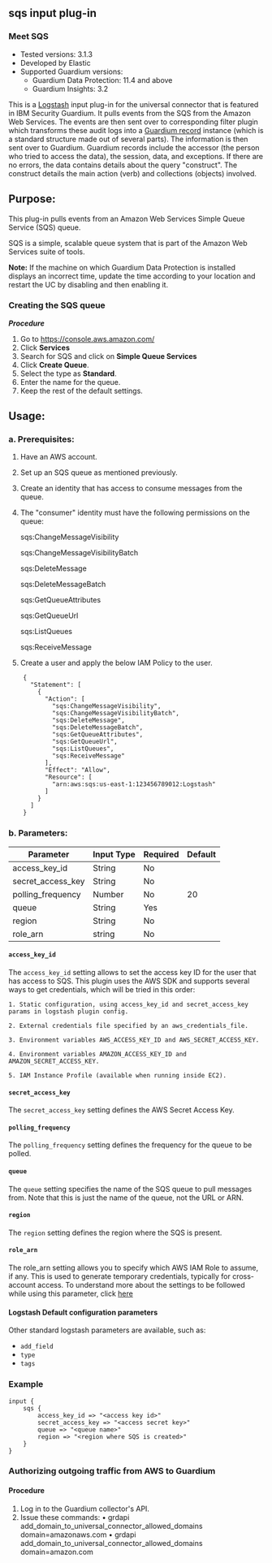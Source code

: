 ## sqs input plug-in
### Meet SQS
* Tested versions: 3.1.3
* Developed by Elastic
* Supported Guardium versions:
    * Guardium Data Protection: 11.4 and above
    * Guardium Insights: 3.2

This is a [Logstash](https://github.com/elastic/logstash) input plug-in for the universal connector that is featured in IBM Security Guardium. It pulls events from the SQS from the Amazon Web Services. The events are then sent over to corresponding filter plugin which transforms these audit logs into a [Guardium record](https://github.com/IBM/universal-connectors/blob/main/common/src/main/java/com/ibm/guardium/universalconnector/commons/structures/Record.java)  instance (which is a standard structure made out of several parts). The information is then sent over to Guardium. Guardium records include the accessor (the person who tried to access the data), the session, data, and exceptions. If there are no errors, the data contains details about the query "construct". The construct details the main action (verb) and collections (objects) involved.


## Purpose:

This plug-in pulls events from an Amazon Web Services Simple Queue Service (SQS) queue.

SQS is a simple, scalable queue system that is part of the Amazon Web Services suite of tools.

**Note:** If the machine on which Guardium Data Protection is installed displays an incorrect time, update the time according to your location and restart the UC by disabling and then enabling it. 

### Creating the SQS queue
**_Procedure_**
1. Go to https://console.aws.amazon.com/
2. Click **Services**
3. Search for SQS and click on **Simple Queue Services**
4. Click **Create Queue**.
5. Select the type as **Standard**.
6. Enter the name for the queue.
7. Keep the rest of the default settings.


## Usage:

### a. Prerequisites:

1. Have an AWS account.

2. Set up an SQS queue as mentioned previously.

3. Create an identity that has access to consume messages from the queue.

4. The "consumer" identity must have the following permissions on the queue:

	sqs:ChangeMessageVisibility
	
	sqs:ChangeMessageVisibilityBatch
	
	sqs:DeleteMessage
	
	sqs:DeleteMessageBatch
	
	sqs:GetQueueAttributes
	
	sqs:GetQueueUrl
	
	sqs:ListQueues
	
	sqs:ReceiveMessage

5. Create a user and apply the below IAM Policy  to the user.

```
	{
      "Statement": [
        {
          "Action": [
            "sqs:ChangeMessageVisibility",
            "sqs:ChangeMessageVisibilityBatch",
            "sqs:DeleteMessage",
            "sqs:DeleteMessageBatch",
            "sqs:GetQueueAttributes",
            "sqs:GetQueueUrl",
            "sqs:ListQueues",
            "sqs:ReceiveMessage"
          ],
          "Effect": "Allow",
          "Resource": [
            "arn:aws:sqs:us-east-1:123456789012:Logstash"
          ]
        }
      ]
    }
```


### b. Parameters:
	
| Parameter | Input Type | Required | Default |
|-----------|------------|----------|---------|
| access_key_id | String  | No |  |
| secret_access_key | String  | No |  |
| polling_frequency | Number | No | 20 |
| queue | String | Yes |  |
| region | String | No |  |
| role_arn | string | No |  |




#### `access_key_id`
The `access_key_id` setting allows to set the access key ID for the user that has access to SQS. This plugin uses the AWS SDK and supports several ways to get credentials, which will be tried in this order:

	1. Static configuration, using access_key_id and secret_access_key params in logstash plugin config.
	
	2. External credentials file specified by an aws_credentials_file.

	3. Environment variables AWS_ACCESS_KEY_ID and AWS_SECRET_ACCESS_KEY.
	
	4. Environment variables AMAZON_ACCESS_KEY_ID and AMAZON_SECRET_ACCESS_KEY.

	5. IAM Instance Profile (available when running inside EC2).

#### `secret_access_key`
The `secret_access_key` setting defines the AWS Secret Access Key.

#### `polling_frequency`
The `polling_frequency` setting defines the frequency for the queue to be polled.

#### `queue`
The `queue` setting specifies the name of the SQS queue to pull messages from. Note that this is just the name of the queue, not the URL or ARN.

#### `region`
The `region` setting defines the region where the SQS is present.

#### `role_arn`
The role_arn setting allows you to specify which AWS IAM Role to assume, if any. This is used to generate temporary credentials, typically for cross-account access. To understand more about the settings to be followed while using this parameter, click [here]( ./SettingsForRoleArn.md )


#### Logstash Default configuration parameters
Other standard logstash parameters are available, such as:
* `add_field`
* `type`
* `tags`

### Example

	input {
		sqs {
			access_key_id => "<access key id>"
			secret_access_key => "<access secret key>"
			queue => "<queue name>"
			region => "<region where SQS is created>"
		}
	}

### Authorizing outgoing traffic from AWS to Guardium

#### Procedure
1. Log in to the Guardium collector's API.
2. Issue these commands:
		• grdapi add_domain_to_universal_connector_allowed_domains domain=amazonaws.com
		• grdapi add_domain_to_universal_connector_allowed_domains domain=amazon.com
